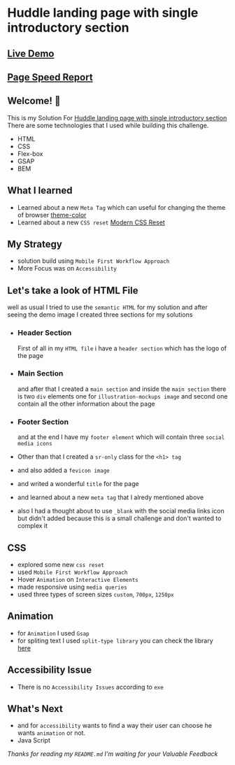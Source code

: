 # Huddle landing page with single introductory section

## [Live Demo](https://frontend-mentor-solutions-by-ss.netlify.app/newbie/huddle-landing-page-with-single-introductory-section/)
## [Page Speed Report](https://pagespeed.web.dev/analysis/https-frontend-mentor-solutions-by-ss-netlify-app-newbie-huddle-landing-page-with-single-introductory-section/dsxmnwi6bo?form_factor=mobile)

## Welcome! 👋
This is my Solution For [Huddle landing page with single introductory section](https://www.frontendmentor.io/challenges/huddle-landing-page-with-a-single-introductory-section-B_2Wvxgi0/hub) There are some technologies that I used while building this challenge.
* HTML
* CSS
* Flex-box
* GSAP
* BEM

## What I learned
* Learned about a new `Meta Tag` which can useful for changing the theme of browser [theme-color](https://developer.mozilla.org/en-US/docs/Web/HTML/Element/meta/name/theme-color)
* Learned about a new `CSS reset` [Modern CSS Reset](https://andy-bell.co.uk/a-modern-css-reset/)

## My Strategy
* solution build using `Mobile First Workflow Approach`
* More Focus was on `Accessibility`

## Let's take a look of HTML File
well as usual I tried to use the `semantic HTML` for my solution and after seeing the demo image I created three sections for my solutions 

* ### Header Section

  First of all in my `HTML file` i have a `header section` which has the logo of the page

* ### Main Section

  and after that I created a `main section` and inside the `main section` there is two `div` elements 
one for `illustration-mockups image` and second one contain all the other information about the page

* ### Footer Section

  and at the end I have my `footer element` which will contain three `social media icons`
  
* Other than that I created a `sr-only` class for the `<h1> tag` 
* and also added a `fevicon image`
* and writed a wonderful `title` for the page 
* and learned about a new `meta tag` that I alredy mentioned above
* also I had a thought about to use `_blank` with the social media links icon but didn't added because this is a small challenge and don't wanted to complex it
  
## CSS
* explored some new `css reset`
* used `Mobile First Workflow Approach`
* Hover `Animation` on `Interactive Elements`
* made responsive using `media queries`
* used three types of screen sizes
  `custom`, `700px`, `1250px`
 
## Animation

* for `Animation` I used `Gsap`
* for spliting text I used `split-type library` you can check the library [here](https://npm.io/package/split-type)

## Accessibility Issue

* There is no `Accessibility Issues` according to `exe`

## What's Next

* and for `accessibility` wants to find a way their user can choose he wants `animation` or not.
* Java Script

*Thanks for reading my `README.md` 
I'm waiting for your Valuable Feedback*
